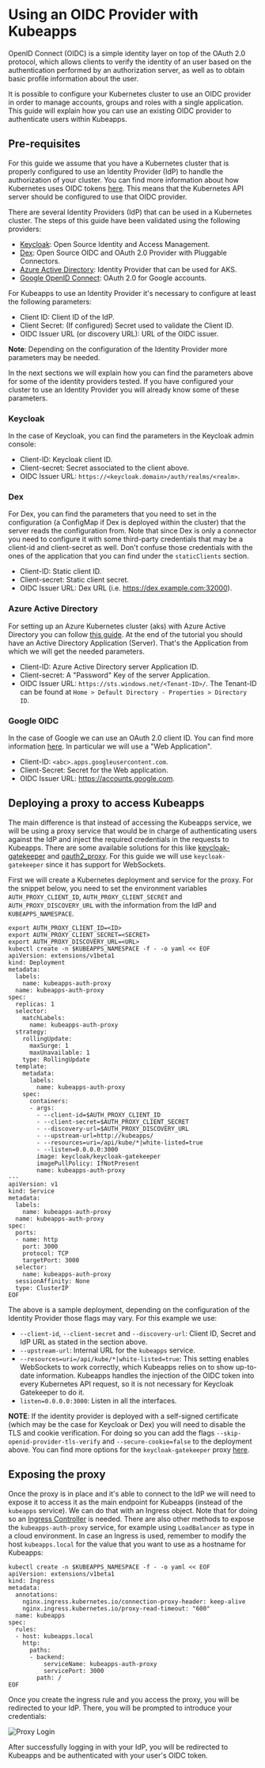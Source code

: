 # Using an OIDC Provider with Kubeapps

OpenID Connect (OIDC) is a simple identity layer on top of the OAuth 2.0 protocol, which allows clients to verify the identity of an user based on the authentication performed by an authorization server, as well as to obtain basic profile information about the user.

It is possible to configure your Kubernetes cluster to use an OIDC provider in order to manage accounts, groups and roles with a single application. This guide will explain how you can use an existing OIDC provider to authenticate users within Kubeapps.

## Pre-requisites

For this guide we assume that you have a Kubernetes cluster that is properly configured to use an Identity Provider (IdP) to handle the authorization of your cluster. You can find more information about how Kubernetes uses OIDC tokens [here](https://kubernetes.io/docs/reference/access-authn-authz/authentication/#openid-connect-tokens). This means that the Kubernetes API server should be configured to use that OIDC provider.

There are several Identity Providers (IdP) that can be used in a Kubernetes cluster. The steps of this guide have been validated using the following providers:

- [Keycloak](https://www.keycloak.org/): Open Source Identity and Access Management.
- [Dex](https://github.com/dexidp/dex): Open Source OIDC and OAuth 2.0 Provider with Pluggable Connectors.
- [Azure Active Directory](https://docs.microsoft.com/en-us/azure/active-directory/fundamentals/active-directory-whatis): Identity Provider that can be used for AKS.
- [Google OpenID Connect](https://developers.google.com/identity/protocols/OpenIDConnect): OAuth 2.0 for Google accounts.

For Kubeapps to use an Identity Provider it's necessary to configure at least the following parameters:

- Client ID: Client ID of the IdP.
- Client Secret: (If configured) Secret used to validate the Client ID.
- OIDC Issuer URL (or discovery URL): URL of the OIDC issuer.

**Note**: Depending on the configuration of the Identity Provider more parameters may be needed.

In the next sections we will explain how you can find the parameters above for some of the identity providers tested. If you have configured your cluster to use an Identity Provider you will already know some of these parameters.

### Keycloak

In the case of Keycloak, you can find the parameters in the Keycloak admin console:

- Client-ID: Keycloak client ID.
- Client-secret: Secret associated to the client above.
- OIDC Issuer URL: `https://<keycloak.domain>/auth/realms/<realm>`.

### Dex

For Dex, you can find the parameters that you need to set in the configuration (a ConfigMap if Dex is deployed within the cluster) that the server reads the configuration from. Note that since Dex is only a connector you need to configure it with some third-party credentials that may be a client-id and client-secret as well. Don't confuse those credentials with the ones of the application that you can find under the `staticClients` section.

- Client-ID: Static client ID.
- Client-secret: Static client secret.
- OIDC Issuer URL: Dex URL (i.e. https://dex.example.com:32000).

### Azure Active Directory

For setting up an Azure Kubernetes cluster (aks) with Azure Active Directory you can follow [this guide](https://docs.microsoft.com/en-us/azure/aks/aad-integration). At the end of the tutorial you should have an Active Directory Application (Server). That's the Application from which we will get the needed parameters.

- Client-ID: Azure Active Directory server Application ID.
- Client-secret: A "Password" Key of the server Application.
- OIDC Issuer URL: `https://sts.windows.net/<Tenant-ID>/`. The Tenant-ID can be found at `Home > Default Directory - Properties > Directory ID`.

### Google OIDC

In the case of Google we can use an OAuth 2.0 client ID. You can find more information [here](https://developers.google.com/identity/protocols/OpenIDConnect). In particular we will use a "Web Application".

- Client-ID: `<abc>.apps.googleusercontent.com`.
- Client-Secret: Secret for the Web application.
- OIDC Issuer URL: https://accounts.google.com.

## Deploying a proxy to access Kubeapps

The main difference is that instead of accessing the Kubeapps service, we will be using a proxy service that would be in charge of authenticating users against the IdP and inject the required credentials in the requests to Kubeapps. There are some available solutions for this like [keycloak-gatekeeper](https://github.com/keycloak/keycloak-gatekeeper) and [oauth2_proxy](https://github.com/pusher/oauth2_proxy). For this guide we will use `keycloak-gatekeeper` since it has support for WebSockets.

First we will create a Kubernetes deployment and service for the proxy. For the snippet below, you need to set the environment variables `AUTH_PROXY_CLIENT_ID`, `AUTH_PROXY_CLIENT_SECRET` and `AUTH_PROXY_DISCOVERY_URL` with the information from the IdP and `KUBEAPPS_NAMESPACE`.

```
export AUTH_PROXY_CLIENT_ID=<ID>
export AUTH_PROXY_CLIENT_SECRET=<SECRET>
export AUTH_PROXY_DISCOVERY_URL=<URL>
kubectl create -n $KUBEAPPS_NAMESPACE -f - -o yaml << EOF
apiVersion: extensions/v1beta1
kind: Deployment
metadata:
  labels:
    name: kubeapps-auth-proxy
  name: kubeapps-auth-proxy
spec:
  replicas: 1
  selector:
    matchLabels:
      name: kubeapps-auth-proxy
  strategy:
    rollingUpdate:
      maxSurge: 1
      maxUnavailable: 1
    type: RollingUpdate
  template:
    metadata:
      labels:
        name: kubeapps-auth-proxy
    spec:
      containers:
      - args:
        - --client-id=$AUTH_PROXY_CLIENT_ID
        - --client-secret=$AUTH_PROXY_CLIENT_SECRET
        - --discovery-url=$AUTH_PROXY_DISCOVERY_URL
        - --upstream-url=http://kubeapps/
        - --resources=uri=/api/kube/*|white-listed=true
        - --listen=0.0.0.0:3000
        image: keycloak/keycloak-gatekeeper
        imagePullPolicy: IfNotPresent
        name: kubeapps-auth-proxy
---
apiVersion: v1
kind: Service
metadata:
  labels:
    name: kubeapps-auth-proxy
  name: kubeapps-auth-proxy
spec:
  ports:
  - name: http
    port: 3000
    protocol: TCP
    targetPort: 3000
  selector:
    name: kubeapps-auth-proxy
  sessionAffinity: None
  type: ClusterIP
EOF
```

The above is a sample deployment, depending on the configuration of the Identity Provider those flags may vary. For this example we use:

- `--client-id`, `--client-secret` and `--discovery-url`: Client ID, Secret and IdP URL as stated in the section above.
- `--upstream-url`: Internal URL for the `kubeapps` service.
- `--resources=uri=/api/kube/*|white-listed=true`: This setting enables WebSockets to work correctly, which Kubeapps relies on to show up-to-date information. Kubeapps handles the injection of the OIDC token into every Kubernetes API request, so it is not necessary for Keycloak Gatekeeper to do it.
- `listen=0.0.0.0:3000`: Listen in all the interfaces.

**NOTE**: If the identity provider is deployed with a self-signed certificate (which may be the case for Keycloak or Dex) you will need to disable the TLS and cookie verification. For doing so you can add the flags `--skip-openid-provider-tls-verify` and `--secure-cookie=false` to the deployment above. You can find more options for the `keycloak-gatekeeper` proxy [here](https://www.keycloak.org/docs/latest/securing_apps/index.html#_keycloak_generic_adapter).

## Exposing the proxy

Once the proxy is in place and it's able to connect to the IdP we will need to expose it to access it as the main endpoint for Kubeapps (instead of the `kubeapps` service). We can do that with an Ingress object. Note that for doing so an [Ingress Controller](https://kubernetes.io/docs/concepts/services-networking/ingress/#ingress-controllers) is needed. There are also other methods to expose the `kubeapps-auth-proxy` service, for example using `LoadBalancer` as type in a cloud environment. In case an Ingress is used, remember to modify the host `kubeapps.local` for the value that you want to use as a hostname for Kubeapps:

```
kubectl create -n $KUBEAPPS_NAMESPACE -f - -o yaml << EOF
apiVersion: extensions/v1beta1
kind: Ingress
metadata:
  annotations:
    nginx.ingress.kubernetes.io/connection-proxy-header: keep-alive
    nginx.ingress.kubernetes.io/proxy-read-timeout: "600"
  name: kubeapps
spec:
  rules:
  - host: kubeapps.local
    http:
      paths:
      - backend:
          serviceName: kubeapps-auth-proxy
          servicePort: 3000
        path: /
EOF
```

Once you create the ingress rule and you access the proxy, you will be redirected to your IdP. There, you will be prompted to introduce your credentials:

![Proxy Login](../img/auth-proxy-login.png)

After successfully logging in with your IdP, you will be redirected to Kubeapps and be authenticated with your user's OIDC token.

